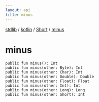 ```yaml
---
layout: api
title: minus
---
```

[stdlib](../../index.html) / [kotlin](../index.html) / [Short](index.html) / [minus](minus.html)

# minus

```
public fun minus(): Int
public fun minus(other: Byte): Int
public fun minus(other: Char): Int
public fun minus(other: Double): Double
public fun minus(other: Float): Float
public fun minus(other: Int): Int
public fun minus(other: Long): Long
public fun minus(other: Short): Int
```
